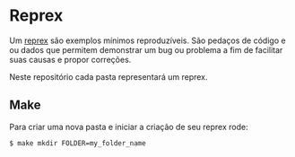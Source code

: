# Reprex

Um [reprex](https://en.wikipedia.org/wiki/Minimal_reproducible_example) são exemplos mínimos reproduzíveis.
São pedaços de código e ou dados que permitem demonstrar um bug ou problema a fim de facilitar suas causas e propor correções.

Neste repositório cada pasta representará um reprex.

## Make

Para criar uma nova pasta e iniciar a criação de seu reprex rode:

```
$ make mkdir FOLDER=my_folder_name
```
